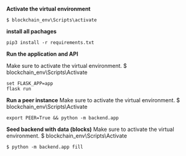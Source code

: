 **Activate the virtual environment**

```
$ blockchain_env\Scripts\activate
```

**install all pachages**

```
pip3 install -r requirements.txt
```

**Run the application and API**

Make sure to activate the virtual environment. $ blockchain_env\Scripts\Activate

```
set FLASK_APP=app
flask run
```

**Run a peer instance**
Make sure to activate the virtual environment. $ blockchain_env\Scripts\Activate

```
export PEER=True && python -m backend.app
```

**Seed backend with data (blocks)**
Make sure to activate the virtual environment. $ blockchain_env\Scripts\Activate

```
$ python -m backend.app fill
```
